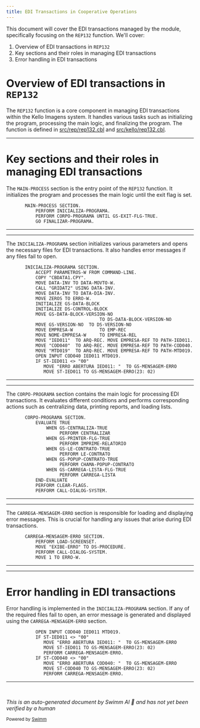 ```yaml
---
title: EDI Transactions in Cooperative Operations
---
```

This document will cover the EDI transactions managed by the module, specifically focusing on the <SwmToken path="src/rep/rep132.cbl" pos="3:6:6" line-data="       PROGRAM-ID. REP132.">`REP132`</SwmToken> function. We'll cover:

1. Overview of EDI transactions in <SwmToken path="src/rep/rep132.cbl" pos="3:6:6" line-data="       PROGRAM-ID. REP132.">`REP132`</SwmToken>
2. Key sections and their roles in managing EDI transactions
3. Error handling in EDI transactions

# Overview of EDI transactions in <SwmToken path="src/rep/rep132.cbl" pos="3:6:6" line-data="       PROGRAM-ID. REP132.">`REP132`</SwmToken>

The <SwmToken path="src/rep/rep132.cbl" pos="3:6:6" line-data="       PROGRAM-ID. REP132.">`REP132`</SwmToken> function is a core component in managing EDI transactions within the Kello Imagens system. It handles various tasks such as initializing the program, processing the main logic, and finalizing the program. The function is defined in <SwmPath>[src/rep/rep132.cbl](src/rep/rep132.cbl)</SwmPath> and <SwmPath>[src/kello/rep132.cbl](src/kello/rep132.cbl)</SwmPath>.

<SwmSnippet path="/src/rep/rep132.cbl" line="118">

---

# Key sections and their roles in managing EDI transactions

The <SwmToken path="src/rep/rep132.cbl" pos="118:1:3" line-data="       MAIN-PROCESS SECTION.">`MAIN-PROCESS`</SwmToken> section is the entry point of the <SwmToken path="src/rep/rep132.cbl" pos="3:6:6" line-data="       PROGRAM-ID. REP132.">`REP132`</SwmToken> function. It initializes the program and processes the main logic until the exit flag is set.

```cobol
       MAIN-PROCESS SECTION.
           PERFORM INICIALIZA-PROGRAMA.
           PERFORM CORPO-PROGRAMA UNTIL GS-EXIT-FLG-TRUE.
           GO FINALIZAR-PROGRAMA.
```

---

</SwmSnippet>

<SwmSnippet path="/src/rep/rep132.cbl" line="123">

---

The <SwmToken path="src/rep/rep132.cbl" pos="123:1:3" line-data="       INICIALIZA-PROGRAMA SECTION.">`INICIALIZA-PROGRAMA`</SwmToken> section initializes various parameters and opens the necessary files for EDI transactions. It also handles error messages if any files fail to open.

```cobol
       INICIALIZA-PROGRAMA SECTION.
           ACCEPT PARAMETROS-W FROM COMMAND-LINE.
           COPY "CBDATA1.CPY".
           MOVE DATA-INV TO DATA-MOVTO-W.
           CALL "GRIDAT2" USING DATA-INV.
           MOVE DATA-INV TO DATA-DIA-INV.
           MOVE ZEROS TO ERRO-W.
           INITIALIZE GS-DATA-BLOCK
           INITIALIZE DS-CONTROL-BLOCK
           MOVE GS-DATA-BLOCK-VERSION-NO
                                   TO DS-DATA-BLOCK-VERSION-NO
           MOVE GS-VERSION-NO  TO DS-VERSION-NO
           MOVE EMPRESA-W          TO EMP-REC
           MOVE NOME-EMPRESA-W     TO EMPRESA-REL
           MOVE "IED011"  TO ARQ-REC. MOVE EMPRESA-REF TO PATH-IED011.
           MOVE "COD040"  TO ARQ-REC. MOVE EMPRESA-REF TO PATH-COD040.
           MOVE "MTD019"  TO ARQ-REC. MOVE EMPRESA-REF TO PATH-MTD019.
           OPEN INPUT COD040 IED011 MTD019.
           IF ST-IED011 <> "00"
              MOVE "ERRO ABERTURA IED011: "  TO GS-MENSAGEM-ERRO
              MOVE ST-IED011 TO GS-MENSAGEM-ERRO(23: 02)
```

---

</SwmSnippet>

<SwmSnippet path="/src/rep/rep132.cbl" line="159">

---

The <SwmToken path="src/rep/rep132.cbl" pos="159:1:3" line-data="       CORPO-PROGRAMA SECTION.">`CORPO-PROGRAMA`</SwmToken> section contains the main logic for processing EDI transactions. It evaluates different conditions and performs corresponding actions such as centralizing data, printing reports, and loading lists.

```cobol
       CORPO-PROGRAMA SECTION.
           EVALUATE TRUE
               WHEN GS-CENTRALIZA-TRUE
                    PERFORM CENTRALIZAR
               WHEN GS-PRINTER-FLG-TRUE
                    PERFORM IMPRIME-RELATORIO
               WHEN GS-LE-CONTRATO-TRUE
                    PERFORM LE-CONTRATO
               WHEN GS-POPUP-CONTRATO-TRUE
                    PERFORM CHAMA-POPUP-CONTRATO
               WHEN GS-CARREGA-LISTA-FLG-TRUE
                    PERFORM CARREGA-LISTA
           END-EVALUATE
           PERFORM CLEAR-FLAGS.
           PERFORM CALL-DIALOG-SYSTEM.
```

---

</SwmSnippet>

<SwmSnippet path="/src/rep/rep132.cbl" line="192">

---

The <SwmToken path="src/rep/rep132.cbl" pos="192:1:5" line-data="       CARREGA-MENSAGEM-ERRO SECTION.">`CARREGA-MENSAGEM-ERRO`</SwmToken> section is responsible for loading and displaying error messages. This is crucial for handling any issues that arise during EDI transactions.

```cobol
       CARREGA-MENSAGEM-ERRO SECTION.
           PERFORM LOAD-SCREENSET.
           MOVE "EXIBE-ERRO" TO DS-PROCEDURE.
           PERFORM CALL-DIALOG-SYSTEM.
           MOVE 1 TO ERRO-W.
```

---

</SwmSnippet>

<SwmSnippet path="/src/rep/rep132.cbl" line="140">

---

# Error handling in EDI transactions

Error handling is implemented in the <SwmToken path="src/rep/rep132.cbl" pos="119:3:5" line-data="           PERFORM INICIALIZA-PROGRAMA.">`INICIALIZA-PROGRAMA`</SwmToken> section. If any of the required files fail to open, an error message is generated and displayed using the <SwmToken path="src/rep/rep132.cbl" pos="144:3:7" line-data="              PERFORM CARREGA-MENSAGEM-ERRO.">`CARREGA-MENSAGEM-ERRO`</SwmToken> section.

```cobol
           OPEN INPUT COD040 IED011 MTD019.
           IF ST-IED011 <> "00"
              MOVE "ERRO ABERTURA IED011: "  TO GS-MENSAGEM-ERRO
              MOVE ST-IED011 TO GS-MENSAGEM-ERRO(23: 02)
              PERFORM CARREGA-MENSAGEM-ERRO.
           IF ST-COD040 <> "00"
              MOVE "ERRO ABERTURA COD040: "  TO GS-MENSAGEM-ERRO
              MOVE ST-COD040 TO GS-MENSAGEM-ERRO(23: 02)
              PERFORM CARREGA-MENSAGEM-ERRO.
```

---

</SwmSnippet>

&nbsp;

*This is an auto-generated document by Swimm AI 🌊 and has not yet been verified by a human*

<SwmMeta version="3.0.0" repo-id="Z2l0aHViJTNBJTNBa2VsbG8lM0ElM0Fzd2ltbWlv" repo-name="kello"><sup>Powered by [Swimm](/)</sup></SwmMeta>
